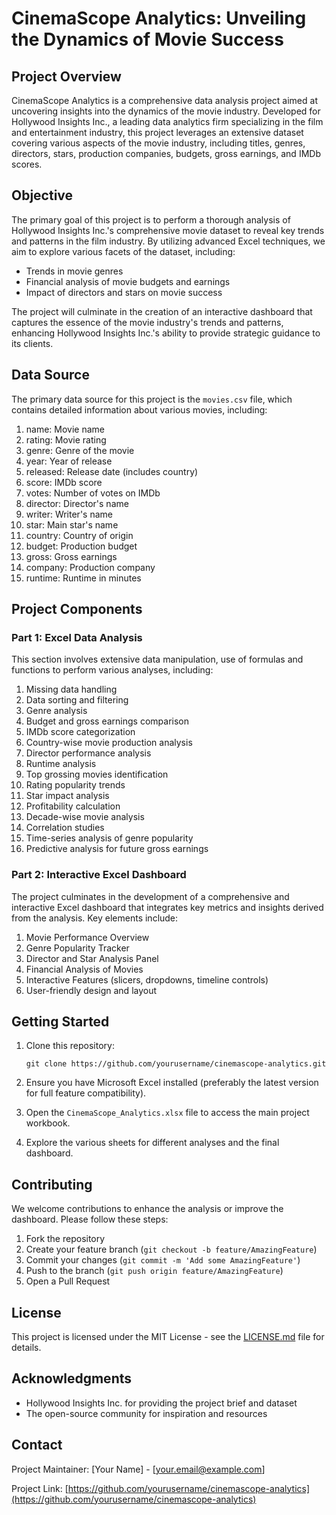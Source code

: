 # CinemaScope Analytics: Unveiling the Dynamics of Movie Success

## Project Overview

CinemaScope Analytics is a comprehensive data analysis project aimed at uncovering insights into the dynamics of the movie industry. Developed for Hollywood Insights Inc., a leading data analytics firm specializing in the film and entertainment industry, this project leverages an extensive dataset covering various aspects of the movie industry, including titles, genres, directors, stars, production companies, budgets, gross earnings, and IMDb scores.

## Objective

The primary goal of this project is to perform a thorough analysis of Hollywood Insights Inc.'s comprehensive movie dataset to reveal key trends and patterns in the film industry. By utilizing advanced Excel techniques, we aim to explore various facets of the dataset, including:

- Trends in movie genres
- Financial analysis of movie budgets and earnings
- Impact of directors and stars on movie success

The project will culminate in the creation of an interactive dashboard that captures the essence of the movie industry's trends and patterns, enhancing Hollywood Insights Inc.'s ability to provide strategic guidance to its clients.

## Data Source

The primary data source for this project is the `movies.csv` file, which contains detailed information about various movies, including:

1. name: Movie name
2. rating: Movie rating
3. genre: Genre of the movie
4. year: Year of release
5. released: Release date (includes country)
6. score: IMDb score
7. votes: Number of votes on IMDb
8. director: Director's name
9. writer: Writer's name
10. star: Main star's name
11. country: Country of origin
12. budget: Production budget
13. gross: Gross earnings
14. company: Production company
15. runtime: Runtime in minutes

## Project Components

### Part 1: Excel Data Analysis

This section involves extensive data manipulation, use of formulas and functions to perform various analyses, including:

1. Missing data handling
2. Data sorting and filtering
3. Genre analysis
4. Budget and gross earnings comparison
5. IMDb score categorization
6. Country-wise movie production analysis
7. Director performance analysis
8. Runtime analysis
9. Top grossing movies identification
10. Rating popularity trends
11. Star impact analysis
12. Profitability calculation
13. Decade-wise movie analysis
14. Correlation studies
15. Time-series analysis of genre popularity
16. Predictive analysis for future gross earnings

### Part 2: Interactive Excel Dashboard

The project culminates in the development of a comprehensive and interactive Excel dashboard that integrates key metrics and insights derived from the analysis. Key elements include:

1. Movie Performance Overview
2. Genre Popularity Tracker
3. Director and Star Analysis Panel
4. Financial Analysis of Movies
5. Interactive Features (slicers, dropdowns, timeline controls)
6. User-friendly design and layout

## Getting Started

1. Clone this repository:
   ```
   git clone https://github.com/yourusername/cinemascope-analytics.git
   ```

2. Ensure you have Microsoft Excel installed (preferably the latest version for full feature compatibility).

3. Open the `CinemaScope_Analytics.xlsx` file to access the main project workbook.

4. Explore the various sheets for different analyses and the final dashboard.

## Contributing

We welcome contributions to enhance the analysis or improve the dashboard. Please follow these steps:

1. Fork the repository
2. Create your feature branch (`git checkout -b feature/AmazingFeature`)
3. Commit your changes (`git commit -m 'Add some AmazingFeature'`)
4. Push to the branch (`git push origin feature/AmazingFeature`)
5. Open a Pull Request

## License

This project is licensed under the MIT License - see the [LICENSE.md](LICENSE.md) file for details.

## Acknowledgments

- Hollywood Insights Inc. for providing the project brief and dataset
- The open-source community for inspiration and resources

## Contact

Project Maintainer: [Your Name] - [your.email@example.com]

Project Link: [https://github.com/yourusername/cinemascope-analytics](https://github.com/yourusername/cinemascope-analytics)

